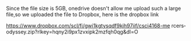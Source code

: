 Since the file size is 5GB, onedrive doesn't allow me upload such a large file,so we uploaded the file to Dropbox, here is the dropbox link

https://www.dropbox.com/scl/fi/gwi1kgtysqdf9kjh97iif/csci4168-me   rcers­ odyssey.zip?rlkey=hqny2i9px1zvxipk2mzfqh0qg&dl=O

